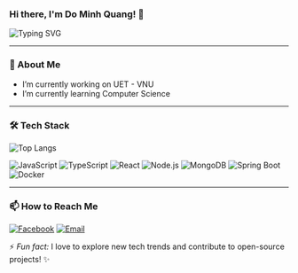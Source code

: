 ### Hi there, I'm Do Minh Quang! 👋

![Typing SVG](https://readme-typing-svg.herokuapp.com?font=Fira+Code&pause=1000&color=F75C7E&width=435&lines=Software+Engineer;Open+Source+Contributor;Fullstack+Developer;Tech+Enthusiast)

---

### 🚀 About Me  
- I’m currently working on UET - VNU <br>
- I’m currently learning Computer Science  
---

### 🛠 Tech Stack
![Top Langs](https://github-readme-stats.vercel.app/api/top-langs/?username=dominhquangklhd&layout=compact&theme=radical)

![JavaScript](https://img.shields.io/badge/JavaScript-F7DF1E?style=flat&logo=javascript&logoColor=black)
![TypeScript](https://img.shields.io/badge/TypeScript-3178C6?style=flat&logo=typescript&logoColor=white)
![React](https://img.shields.io/badge/React-61DAFB?style=flat&logo=react&logoColor=black)
![Node.js](https://img.shields.io/badge/Node.js-339933?style=flat&logo=node.js&logoColor=white)
![MongoDB](https://img.shields.io/badge/MongoDB-47A248?style=flat&logo=mongodb&logoColor=white)
![Spring Boot](https://img.shields.io/badge/Spring%20Boot-6DB33F?style=flat&logo=springboot&logoColor=white)
![Docker](https://img.shields.io/badge/Docker-2496ED?style=flat&logo=docker&logoColor=white)

---

### 📫 How to Reach Me
[![Facebook](https://img.shields.io/badge/Facebook-1877F2?style=flat&logo=facebook&logoColor=white)](https://facebook.com/100017208697260)
[![Email](https://img.shields.io/badge/Email-D14836?style=flat&logo=gmail&logoColor=white)](mailto:minhquangkl04@gmail.com)

⚡ *Fun fact:* I love to explore new tech trends and contribute to open-source projects! ✨

